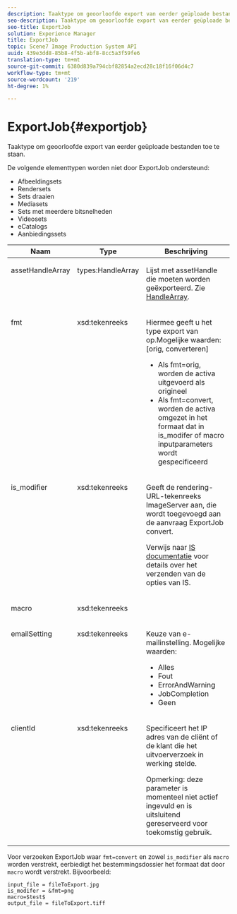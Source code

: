```yaml
---
description: Taaktype om geoorloofde export van eerder geüploade bestanden toe te staan.
seo-description: Taaktype om geoorloofde export van eerder geüploade bestanden toe te staan.
seo-title: ExportJob
solution: Experience Manager
title: ExportJob
topic: Scene7 Image Production System API
uuid: 439e3dd8-85b8-4f5b-abf8-8cc5a3f59fe6
translation-type: tm+mt
source-git-commit: 6380d839a794cbf82854a2ecd28c18f16f06d4c7
workflow-type: tm+mt
source-wordcount: '219'
ht-degree: 1%

---
```



# ExportJob{#exportjob}

Taaktype om geoorloofde export van eerder geüploade bestanden toe te staan.

De volgende elementtypen worden niet door ExportJob ondersteund:

* Afbeeldingsets
* Rendersets
* Sets draaien
* Mediasets
* Sets met meerdere bitsnelheden
* Videosets
* eCatalogs
* Aanbiedingssets

<table id="table_D8F3FD30D15648BFA5B980D3DC0A5AB1"> 
 <thead> 
  <tr> 
   <th colname="col1" class="entry"> Naam </th> 
   <th colname="col2" class="entry"> Type </th> 
   <th colname="col3" class="entry"> Beschrijving </th> 
  </tr> 
 </thead>
 <tbody> 
  <tr valign="top"> 
   <td colname="col1"> <p> <span class="codeph"> <span class="varname"> assetHandleArray</span> </span> </p> </td> 
   <td colname="col2"> <p> <span class="codeph"> types:HandleArray</span> </p> </td> 
   <td colname="col3" valign="top"> <p>Lijst met <span class="codeph"> assetHandle</span> die moeten worden geëxporteerd. Zie <a href="../../types/c-data-types/r-handle-array.md#reference-1b93fefb5477459faf9253b54349b5f9" type="reference" format="dita" scope="local"> HandleArray</a>. </p> </td> 
  </tr> 
  <tr valign="top"> 
   <td colname="col1"> <p> <span class="codeph"> <span class="varname"> fmt</span> </span> </p> </td> 
   <td colname="col2"> <p> <span class="codeph"> xsd:tekenreeks  </span> </p> </td> 
   <td colname="col3"> <p>Hiermee geeft u het type export van <span class="codeph"> op.Mogelijke waarden</span>: [orig, converteren] </p> <p> 
     <ul id="ul_16EF4B14100C4C7AA464CA9CF7F11D1C"> 
      <li id="li_DAB2844CC55145C88A18A1F8EC4527F9">Als <span class="codeph"> fmt=orig</span>, worden de activa uitgevoerd als origineel </li> 
      <li id="li_07F2F8D159934D889FDC1022AB12B564">Als <span class="codeph"> fmt=convert</span>, worden de activa omgezet in het formaat dat in <span class="codeph"> is_modifer</span> of <span class="codeph"> macro</span> inputparameters wordt gespecificeerd </li> 
     </ul> </p> </td> 
  </tr> 
  <tr valign="top"> 
   <td colname="col1"> <p> <span class="codeph"> <span class="varname"> is_modifier</span> </span> </p> </td> 
   <td colname="col2"> <p> <span class="codeph"> xsd:tekenreeks  </span> </p> </td> 
   <td colname="col3"> <p>Geeft de rendering-URL-tekenreeks <span class="codeph"> ImageServer</span> aan, die wordt toegevoegd aan de aanvraag ExportJob <span class="codeph"> convert</span>. </p> <p>Verwijs naar <a href="https://docs.adobe.com/content/help/en/dynamic-media-developer-resources/image-serving-api/home.html" scope="external" format="html"> IS documentatie</a> voor details over het verzenden van de opties van IS. </p> </td> 
  </tr> 
  <tr valign="top"> 
   <td colname="col1"> <p> <span class="codeph"> <span class="varname"> macro</span> </span> </p> </td> 
   <td colname="col2"> <p> <span class="codeph"> xsd:tekenreeks  </span> </p> </td> 
   <td colname="col3"> <p></p> </td> 
  </tr> 
  <tr valign="top"> 
   <td colname="col1"> <p> <span class="codeph"> <span class="varname"> emailSetting</span> </span> </p> </td> 
   <td colname="col2"> <p> <span class="codeph"> xsd:tekenreeks  </span> </p> </td> 
   <td colname="col3"> <p>Keuze van e-mailinstelling. Mogelijke waarden: </p> <p> 
     <ul id="ul_0EEDAE11B7CD4C53A6E4B2B8CB2CF730"> 
      <li id="li_F235F93828594ED78C6D464440F953FF"> <span class="codeph"> Alles</span> </li> 
      <li id="li_59E14E7EBFA64432A5FAC15DA21A0521"> <span class="codeph"> Fout</span> </li> 
      <li id="li_BFE0B52CADD14CC1BA1AF42AB0AA1CE1"> <span class="codeph"> ErrorAndWarning</span> </li> 
      <li id="li_BE3AA67E14FB487B8B9CD6EF3D58824C"> <span class="codeph"> JobCompletion</span> </li> 
      <li id="li_409C68AD0D244975BFB86B08609E0146"> <span class="codeph"> Geen</span> </li> 
     </ul> </p> </td> 
  </tr> 
  <tr valign="top"> 
   <td colname="col1"> <p> <span class="codeph"> <span class="varname"> clientId</span> </span> </p> </td> 
   <td colname="col2"> <p> <span class="codeph"> xsd:tekenreeks  </span> </p> </td> 
   <td colname="col3"> <p>Specificeert het IP adres van de cliënt of de klant die het uitvoerverzoek in werking stelde. </p> <p> <p>Opmerking:  deze parameter is momenteel niet actief ingevuld en is uitsluitend gereserveerd voor toekomstig gebruik. </p> </p> </td> 
  </tr> 
 </tbody> 
</table>

Voor verzoeken ExportJob waar `fmt=convert` en zowel `is_modifier` als `macro` worden verstrekt, eerbiedigt het bestemmingsdossier het formaat dat door `macro` wordt verstrekt. Bijvoorbeeld:

```
input_file = fileToExport.jpg
is_modifer = &fmt=png
macro=$test$ 
output_file = fileToExport.tiff
```


